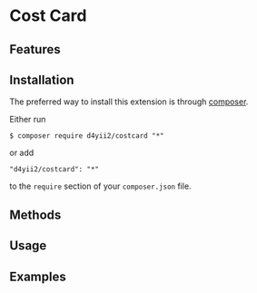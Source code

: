 # Cost Card

## Features


## Installation

The preferred way to install this extension is through [composer](http://getcomposer.org/download/).

Either run

```
$ composer require d4yii2/costcard "*"
```

or add

```
"d4yii2/costcard": "*"
```

to the `require` section of your `composer.json` file.


## Methods


## Usage

## Examples
